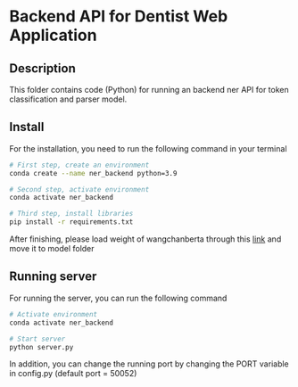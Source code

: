 # Backend API for Dentist Web Application
## Description
This folder contains code (Python) for running an backend ner API for token classification and parser model.
## Install
For the installation, you need to run the following command in your terminal
```sh
# First step, create an environment
conda create --name ner_backend python=3.9

# Second step, activate environment
conda activate ner_backend

# Third step, install libraries
pip install -r requirements.txt
```
After finishing, please load weight of wangchanberta through this [link](https://drive.google.com/file/d/15xjAegzT-AWGlyqgguPssP_tu7-0CQw6/view?usp=drive_link) and move it to model folder

## Running server
For running the server, you can run the following command
```sh
# Activate environment
conda activate ner_backend

# Start server
python server.py
```
In addition, you can change the running port by changing the PORT variable in config.py (default port = 50052)
